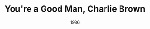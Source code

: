 ---
layout: productions
title: You're a Good Man, Charlie Brown
date: 1986
featured_image:
Theatre: Players by the Sea
cast:
crew:
- Director: Michael Lipp
---